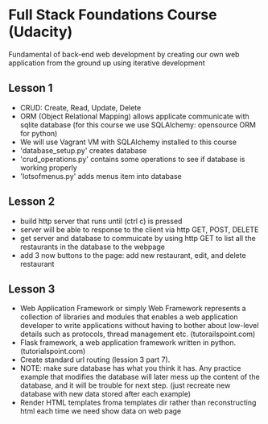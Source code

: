 # Full Stack Foundations Course (Udacity)
Fundamental of back-end web development by creating our own web application from the ground up using iterative development


## Lesson 1
- CRUD: Create, Read, Update, Delete
- ORM (Object Relational Mapping) allows applicate communicate with sqlite database (for this course we use SQLAlchemy: opensource ORM for python)
- We will use Vagrant VM with SQLAlchemy installed to this course
- 'database_setup.py' creates database
- 'crud_operations.py' contains some operations to see if database is working properly
- 'lotsofmenus.py' adds menus item into database

## Lesson 2
- build http server that runs until (ctrl c) is pressed 
- server will be able to response to the client via http GET, POST, DELETE
- get server and database to commuicate by using http GET to list all the restaurants in the database to the webpage
- add 3 now buttons to the page: add new restaurant, edit, and delete restaurant

## Lesson 3
- Web Application Framework or simply Web Framework represents a collection of libraries and modules that enables a web application developer to write applications without having to bother about low-level details such as protocols, thread management etc. (tutorailspoint.com)
- Flask framework, a web application framework written in python. (tutorialspoint.com) 
- Create standard url routing (lession 3 part 7). 
- NOTE: make sure database has what you think it has. Any practice example that modifies the database will later mess up the content of the database, and it will be trouble for next step. (just recreate new database with new data stored after each example)
- Render HTML templates froma templates dir rather than reconstructing html each time we need show data on web page
